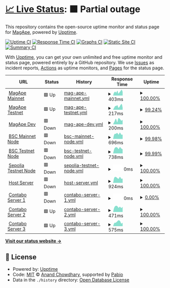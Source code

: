 # [📈 Live Status](https://magape-io.github.io/upptime): <!--live status--> **🟧 Partial outage**

This repository contains the open-source uptime monitor and status page for [MagApe](https://magape.io), powered by [Upptime](https://github.com/upptime/upptime).

[![Uptime CI](https://github.com/magape-io/upptime/workflows/Uptime%20CI/badge.svg)](https://github.com/magape-io/upptime/actions?query=workflow%3A%22Uptime+CI%22)
[![Response Time CI](https://github.com/magape-io/upptime/workflows/Response%20Time%20CI/badge.svg)](https://github.com/magape-io/upptime/actions?query=workflow%3A%22Response+Time+CI%22)
[![Graphs CI](https://github.com/magape-io/upptime/workflows/Graphs%20CI/badge.svg)](https://github.com/magape-io/upptime/actions?query=workflow%3A%22Graphs+CI%22)
[![Static Site CI](https://github.com/magape-io/upptime/workflows/Static%20Site%20CI/badge.svg)](https://github.com/magape-io/upptime/actions?query=workflow%3A%22Static+Site+CI%22)
[![Summary CI](https://github.com/magape-io/upptime/workflows/Summary%20CI/badge.svg)](https://github.com/magape-io/upptime/actions?query=workflow%3A%22Summary+CI%22)

With [Upptime](https://upptime.js.org), you can get your own unlimited and free uptime monitor and status page, powered entirely by a GitHub repository. We use [Issues](https://github.com/magape-io/upptime/issues) as incident reports, [Actions](https://github.com/magape-io/upptime/actions) as uptime monitors, and [Pages](https://magape-io.github.io/upptime) for the status page.

<!--start: status pages-->
<!-- This summary is generated by Upptime (https://github.com/upptime/upptime) -->
<!-- Do not edit this manually, your changes will be overwritten -->
<!-- prettier-ignore -->
| URL | Status | History | Response Time | Uptime |
| --- | ------ | ------- | ------------- | ------ |
| <img alt="" src="https://icons.duckduckgo.com/ip3/magape.io.ico" height="13"> [MagApe Mainnet](https://magape.io/) | 🟩 Up | [mag-ape-mainnet.yml](https://github.com/magape-io/upptime/commits/HEAD/history/mag-ape-mainnet.yml) | <details><summary><img alt="Response time graph" src="./graphs/mag-ape-mainnet/response-time-week.png" height="20"> 403ms</summary><br><a href="https://upptime.magape.io/history/mag-ape-mainnet"><img alt="Response time 424" src="https://img.shields.io/endpoint?url=https%3A%2F%2Fraw.githubusercontent.com%2Fmagape-io%2Fupptime%2FHEAD%2Fapi%2Fmag-ape-mainnet%2Fresponse-time.json"></a><br><a href="https://upptime.magape.io/history/mag-ape-mainnet"><img alt="24-hour response time 397" src="https://img.shields.io/endpoint?url=https%3A%2F%2Fraw.githubusercontent.com%2Fmagape-io%2Fupptime%2FHEAD%2Fapi%2Fmag-ape-mainnet%2Fresponse-time-day.json"></a><br><a href="https://upptime.magape.io/history/mag-ape-mainnet"><img alt="7-day response time 403" src="https://img.shields.io/endpoint?url=https%3A%2F%2Fraw.githubusercontent.com%2Fmagape-io%2Fupptime%2FHEAD%2Fapi%2Fmag-ape-mainnet%2Fresponse-time-week.json"></a><br><a href="https://upptime.magape.io/history/mag-ape-mainnet"><img alt="30-day response time 411" src="https://img.shields.io/endpoint?url=https%3A%2F%2Fraw.githubusercontent.com%2Fmagape-io%2Fupptime%2FHEAD%2Fapi%2Fmag-ape-mainnet%2Fresponse-time-month.json"></a><br><a href="https://upptime.magape.io/history/mag-ape-mainnet"><img alt="1-year response time 424" src="https://img.shields.io/endpoint?url=https%3A%2F%2Fraw.githubusercontent.com%2Fmagape-io%2Fupptime%2FHEAD%2Fapi%2Fmag-ape-mainnet%2Fresponse-time-year.json"></a></details> | <details><summary><a href="https://upptime.magape.io/history/mag-ape-mainnet">100.00%</a></summary><a href="https://upptime.magape.io/history/mag-ape-mainnet"><img alt="All-time uptime 100.00%" src="https://img.shields.io/endpoint?url=https%3A%2F%2Fraw.githubusercontent.com%2Fmagape-io%2Fupptime%2FHEAD%2Fapi%2Fmag-ape-mainnet%2Fuptime.json"></a><br><a href="https://upptime.magape.io/history/mag-ape-mainnet"><img alt="24-hour uptime 100.00%" src="https://img.shields.io/endpoint?url=https%3A%2F%2Fraw.githubusercontent.com%2Fmagape-io%2Fupptime%2FHEAD%2Fapi%2Fmag-ape-mainnet%2Fuptime-day.json"></a><br><a href="https://upptime.magape.io/history/mag-ape-mainnet"><img alt="7-day uptime 100.00%" src="https://img.shields.io/endpoint?url=https%3A%2F%2Fraw.githubusercontent.com%2Fmagape-io%2Fupptime%2FHEAD%2Fapi%2Fmag-ape-mainnet%2Fuptime-week.json"></a><br><a href="https://upptime.magape.io/history/mag-ape-mainnet"><img alt="30-day uptime 100.00%" src="https://img.shields.io/endpoint?url=https%3A%2F%2Fraw.githubusercontent.com%2Fmagape-io%2Fupptime%2FHEAD%2Fapi%2Fmag-ape-mainnet%2Fuptime-month.json"></a><br><a href="https://upptime.magape.io/history/mag-ape-mainnet"><img alt="1-year uptime 100.00%" src="https://img.shields.io/endpoint?url=https%3A%2F%2Fraw.githubusercontent.com%2Fmagape-io%2Fupptime%2FHEAD%2Fapi%2Fmag-ape-mainnet%2Fuptime-year.json"></a></details>
| <img alt="" src="https://icons.duckduckgo.com/ip3/testnet.magape.io.ico" height="13"> [MagApe Testnet](https://testnet.magape.io/) | 🟩 Up | [mag-ape-testnet.yml](https://github.com/magape-io/upptime/commits/HEAD/history/mag-ape-testnet.yml) | <details><summary><img alt="Response time graph" src="./graphs/mag-ape-testnet/response-time-week.png" height="20"> 217ms</summary><br><a href="https://upptime.magape.io/history/mag-ape-testnet"><img alt="Response time 220" src="https://img.shields.io/endpoint?url=https%3A%2F%2Fraw.githubusercontent.com%2Fmagape-io%2Fupptime%2FHEAD%2Fapi%2Fmag-ape-testnet%2Fresponse-time.json"></a><br><a href="https://upptime.magape.io/history/mag-ape-testnet"><img alt="24-hour response time 129" src="https://img.shields.io/endpoint?url=https%3A%2F%2Fraw.githubusercontent.com%2Fmagape-io%2Fupptime%2FHEAD%2Fapi%2Fmag-ape-testnet%2Fresponse-time-day.json"></a><br><a href="https://upptime.magape.io/history/mag-ape-testnet"><img alt="7-day response time 217" src="https://img.shields.io/endpoint?url=https%3A%2F%2Fraw.githubusercontent.com%2Fmagape-io%2Fupptime%2FHEAD%2Fapi%2Fmag-ape-testnet%2Fresponse-time-week.json"></a><br><a href="https://upptime.magape.io/history/mag-ape-testnet"><img alt="30-day response time 212" src="https://img.shields.io/endpoint?url=https%3A%2F%2Fraw.githubusercontent.com%2Fmagape-io%2Fupptime%2FHEAD%2Fapi%2Fmag-ape-testnet%2Fresponse-time-month.json"></a><br><a href="https://upptime.magape.io/history/mag-ape-testnet"><img alt="1-year response time 220" src="https://img.shields.io/endpoint?url=https%3A%2F%2Fraw.githubusercontent.com%2Fmagape-io%2Fupptime%2FHEAD%2Fapi%2Fmag-ape-testnet%2Fresponse-time-year.json"></a></details> | <details><summary><a href="https://upptime.magape.io/history/mag-ape-testnet">99.24%</a></summary><a href="https://upptime.magape.io/history/mag-ape-testnet"><img alt="All-time uptime 99.95%" src="https://img.shields.io/endpoint?url=https%3A%2F%2Fraw.githubusercontent.com%2Fmagape-io%2Fupptime%2FHEAD%2Fapi%2Fmag-ape-testnet%2Fuptime.json"></a><br><a href="https://upptime.magape.io/history/mag-ape-testnet"><img alt="24-hour uptime 100.00%" src="https://img.shields.io/endpoint?url=https%3A%2F%2Fraw.githubusercontent.com%2Fmagape-io%2Fupptime%2FHEAD%2Fapi%2Fmag-ape-testnet%2Fuptime-day.json"></a><br><a href="https://upptime.magape.io/history/mag-ape-testnet"><img alt="7-day uptime 99.24%" src="https://img.shields.io/endpoint?url=https%3A%2F%2Fraw.githubusercontent.com%2Fmagape-io%2Fupptime%2FHEAD%2Fapi%2Fmag-ape-testnet%2Fuptime-week.json"></a><br><a href="https://upptime.magape.io/history/mag-ape-testnet"><img alt="30-day uptime 99.83%" src="https://img.shields.io/endpoint?url=https%3A%2F%2Fraw.githubusercontent.com%2Fmagape-io%2Fupptime%2FHEAD%2Fapi%2Fmag-ape-testnet%2Fuptime-month.json"></a><br><a href="https://upptime.magape.io/history/mag-ape-testnet"><img alt="1-year uptime 99.95%" src="https://img.shields.io/endpoint?url=https%3A%2F%2Fraw.githubusercontent.com%2Fmagape-io%2Fupptime%2FHEAD%2Fapi%2Fmag-ape-testnet%2Fuptime-year.json"></a></details>
| <img alt="" src="https://icons.duckduckgo.com/ip3/dev.magape.io.ico" height="13"> [MagApe Dev](https://dev.magape.io/) | 🟥 Down | [mag-ape-dev.yml](https://github.com/magape-io/upptime/commits/HEAD/history/mag-ape-dev.yml) | <details><summary><img alt="Response time graph" src="./graphs/mag-ape-dev/response-time-week.png" height="20"> 200ms</summary><br><a href="https://upptime.magape.io/history/mag-ape-dev"><img alt="Response time 211" src="https://img.shields.io/endpoint?url=https%3A%2F%2Fraw.githubusercontent.com%2Fmagape-io%2Fupptime%2FHEAD%2Fapi%2Fmag-ape-dev%2Fresponse-time.json"></a><br><a href="https://upptime.magape.io/history/mag-ape-dev"><img alt="24-hour response time 206" src="https://img.shields.io/endpoint?url=https%3A%2F%2Fraw.githubusercontent.com%2Fmagape-io%2Fupptime%2FHEAD%2Fapi%2Fmag-ape-dev%2Fresponse-time-day.json"></a><br><a href="https://upptime.magape.io/history/mag-ape-dev"><img alt="7-day response time 200" src="https://img.shields.io/endpoint?url=https%3A%2F%2Fraw.githubusercontent.com%2Fmagape-io%2Fupptime%2FHEAD%2Fapi%2Fmag-ape-dev%2Fresponse-time-week.json"></a><br><a href="https://upptime.magape.io/history/mag-ape-dev"><img alt="30-day response time 165" src="https://img.shields.io/endpoint?url=https%3A%2F%2Fraw.githubusercontent.com%2Fmagape-io%2Fupptime%2FHEAD%2Fapi%2Fmag-ape-dev%2Fresponse-time-month.json"></a><br><a href="https://upptime.magape.io/history/mag-ape-dev"><img alt="1-year response time 211" src="https://img.shields.io/endpoint?url=https%3A%2F%2Fraw.githubusercontent.com%2Fmagape-io%2Fupptime%2FHEAD%2Fapi%2Fmag-ape-dev%2Fresponse-time-year.json"></a></details> | <details><summary><a href="https://upptime.magape.io/history/mag-ape-dev">100.00%</a></summary><a href="https://upptime.magape.io/history/mag-ape-dev"><img alt="All-time uptime 78.08%" src="https://img.shields.io/endpoint?url=https%3A%2F%2Fraw.githubusercontent.com%2Fmagape-io%2Fupptime%2FHEAD%2Fapi%2Fmag-ape-dev%2Fuptime.json"></a><br><a href="https://upptime.magape.io/history/mag-ape-dev"><img alt="24-hour uptime 100.00%" src="https://img.shields.io/endpoint?url=https%3A%2F%2Fraw.githubusercontent.com%2Fmagape-io%2Fupptime%2FHEAD%2Fapi%2Fmag-ape-dev%2Fuptime-day.json"></a><br><a href="https://upptime.magape.io/history/mag-ape-dev"><img alt="7-day uptime 100.00%" src="https://img.shields.io/endpoint?url=https%3A%2F%2Fraw.githubusercontent.com%2Fmagape-io%2Fupptime%2FHEAD%2Fapi%2Fmag-ape-dev%2Fuptime-week.json"></a><br><a href="https://upptime.magape.io/history/mag-ape-dev"><img alt="30-day uptime 100.00%" src="https://img.shields.io/endpoint?url=https%3A%2F%2Fraw.githubusercontent.com%2Fmagape-io%2Fupptime%2FHEAD%2Fapi%2Fmag-ape-dev%2Fuptime-month.json"></a><br><a href="https://upptime.magape.io/history/mag-ape-dev"><img alt="1-year uptime 78.08%" src="https://img.shields.io/endpoint?url=https%3A%2F%2Fraw.githubusercontent.com%2Fmagape-io%2Fupptime%2FHEAD%2Fapi%2Fmag-ape-dev%2Fuptime-year.json"></a></details>
| <img alt="" src="https://icons.duckduckgo.com/ip3/mainnet-api.magape.io.ico" height="13"> [BSC Mainnet Node](https://mainnet-api.magape.io/) | 🟥 Down | [bsc-mainnet-node.yml](https://github.com/magape-io/upptime/commits/HEAD/history/bsc-mainnet-node.yml) | <details><summary><img alt="Response time graph" src="./graphs/bsc-mainnet-node/response-time-week.png" height="20"> 696ms</summary><br><a href="https://upptime.magape.io/history/bsc-mainnet-node"><img alt="Response time 760" src="https://img.shields.io/endpoint?url=https%3A%2F%2Fraw.githubusercontent.com%2Fmagape-io%2Fupptime%2FHEAD%2Fapi%2Fbsc-mainnet-node%2Fresponse-time.json"></a><br><a href="https://upptime.magape.io/history/bsc-mainnet-node"><img alt="24-hour response time 590" src="https://img.shields.io/endpoint?url=https%3A%2F%2Fraw.githubusercontent.com%2Fmagape-io%2Fupptime%2FHEAD%2Fapi%2Fbsc-mainnet-node%2Fresponse-time-day.json"></a><br><a href="https://upptime.magape.io/history/bsc-mainnet-node"><img alt="7-day response time 696" src="https://img.shields.io/endpoint?url=https%3A%2F%2Fraw.githubusercontent.com%2Fmagape-io%2Fupptime%2FHEAD%2Fapi%2Fbsc-mainnet-node%2Fresponse-time-week.json"></a><br><a href="https://upptime.magape.io/history/bsc-mainnet-node"><img alt="30-day response time 776" src="https://img.shields.io/endpoint?url=https%3A%2F%2Fraw.githubusercontent.com%2Fmagape-io%2Fupptime%2FHEAD%2Fapi%2Fbsc-mainnet-node%2Fresponse-time-month.json"></a><br><a href="https://upptime.magape.io/history/bsc-mainnet-node"><img alt="1-year response time 760" src="https://img.shields.io/endpoint?url=https%3A%2F%2Fraw.githubusercontent.com%2Fmagape-io%2Fupptime%2FHEAD%2Fapi%2Fbsc-mainnet-node%2Fresponse-time-year.json"></a></details> | <details><summary><a href="https://upptime.magape.io/history/bsc-mainnet-node">99.98%</a></summary><a href="https://upptime.magape.io/history/bsc-mainnet-node"><img alt="All-time uptime 61.22%" src="https://img.shields.io/endpoint?url=https%3A%2F%2Fraw.githubusercontent.com%2Fmagape-io%2Fupptime%2FHEAD%2Fapi%2Fbsc-mainnet-node%2Fuptime.json"></a><br><a href="https://upptime.magape.io/history/bsc-mainnet-node"><img alt="24-hour uptime 99.89%" src="https://img.shields.io/endpoint?url=https%3A%2F%2Fraw.githubusercontent.com%2Fmagape-io%2Fupptime%2FHEAD%2Fapi%2Fbsc-mainnet-node%2Fuptime-day.json"></a><br><a href="https://upptime.magape.io/history/bsc-mainnet-node"><img alt="7-day uptime 99.98%" src="https://img.shields.io/endpoint?url=https%3A%2F%2Fraw.githubusercontent.com%2Fmagape-io%2Fupptime%2FHEAD%2Fapi%2Fbsc-mainnet-node%2Fuptime-week.json"></a><br><a href="https://upptime.magape.io/history/bsc-mainnet-node"><img alt="30-day uptime 97.72%" src="https://img.shields.io/endpoint?url=https%3A%2F%2Fraw.githubusercontent.com%2Fmagape-io%2Fupptime%2FHEAD%2Fapi%2Fbsc-mainnet-node%2Fuptime-month.json"></a><br><a href="https://upptime.magape.io/history/bsc-mainnet-node"><img alt="1-year uptime 61.22%" src="https://img.shields.io/endpoint?url=https%3A%2F%2Fraw.githubusercontent.com%2Fmagape-io%2Fupptime%2FHEAD%2Fapi%2Fbsc-mainnet-node%2Fuptime-year.json"></a></details>
| <img alt="" src="https://icons.duckduckgo.com/ip3/testnet-api.magape.io.ico" height="13"> [BSC Testnet Node](https://testnet-api.magape.io/) | 🟥 Down | [bsc-testnet-node.yml](https://github.com/magape-io/upptime/commits/HEAD/history/bsc-testnet-node.yml) | <details><summary><img alt="Response time graph" src="./graphs/bsc-testnet-node/response-time-week.png" height="20"> 738ms</summary><br><a href="https://upptime.magape.io/history/bsc-testnet-node"><img alt="Response time 763" src="https://img.shields.io/endpoint?url=https%3A%2F%2Fraw.githubusercontent.com%2Fmagape-io%2Fupptime%2FHEAD%2Fapi%2Fbsc-testnet-node%2Fresponse-time.json"></a><br><a href="https://upptime.magape.io/history/bsc-testnet-node"><img alt="24-hour response time 580" src="https://img.shields.io/endpoint?url=https%3A%2F%2Fraw.githubusercontent.com%2Fmagape-io%2Fupptime%2FHEAD%2Fapi%2Fbsc-testnet-node%2Fresponse-time-day.json"></a><br><a href="https://upptime.magape.io/history/bsc-testnet-node"><img alt="7-day response time 738" src="https://img.shields.io/endpoint?url=https%3A%2F%2Fraw.githubusercontent.com%2Fmagape-io%2Fupptime%2FHEAD%2Fapi%2Fbsc-testnet-node%2Fresponse-time-week.json"></a><br><a href="https://upptime.magape.io/history/bsc-testnet-node"><img alt="30-day response time 760" src="https://img.shields.io/endpoint?url=https%3A%2F%2Fraw.githubusercontent.com%2Fmagape-io%2Fupptime%2FHEAD%2Fapi%2Fbsc-testnet-node%2Fresponse-time-month.json"></a><br><a href="https://upptime.magape.io/history/bsc-testnet-node"><img alt="1-year response time 763" src="https://img.shields.io/endpoint?url=https%3A%2F%2Fraw.githubusercontent.com%2Fmagape-io%2Fupptime%2FHEAD%2Fapi%2Fbsc-testnet-node%2Fresponse-time-year.json"></a></details> | <details><summary><a href="https://upptime.magape.io/history/bsc-testnet-node">99.99%</a></summary><a href="https://upptime.magape.io/history/bsc-testnet-node"><img alt="All-time uptime 55.45%" src="https://img.shields.io/endpoint?url=https%3A%2F%2Fraw.githubusercontent.com%2Fmagape-io%2Fupptime%2FHEAD%2Fapi%2Fbsc-testnet-node%2Fuptime.json"></a><br><a href="https://upptime.magape.io/history/bsc-testnet-node"><img alt="24-hour uptime 99.92%" src="https://img.shields.io/endpoint?url=https%3A%2F%2Fraw.githubusercontent.com%2Fmagape-io%2Fupptime%2FHEAD%2Fapi%2Fbsc-testnet-node%2Fuptime-day.json"></a><br><a href="https://upptime.magape.io/history/bsc-testnet-node"><img alt="7-day uptime 99.99%" src="https://img.shields.io/endpoint?url=https%3A%2F%2Fraw.githubusercontent.com%2Fmagape-io%2Fupptime%2FHEAD%2Fapi%2Fbsc-testnet-node%2Fuptime-week.json"></a><br><a href="https://upptime.magape.io/history/bsc-testnet-node"><img alt="30-day uptime 97.73%" src="https://img.shields.io/endpoint?url=https%3A%2F%2Fraw.githubusercontent.com%2Fmagape-io%2Fupptime%2FHEAD%2Fapi%2Fbsc-testnet-node%2Fuptime-month.json"></a><br><a href="https://upptime.magape.io/history/bsc-testnet-node"><img alt="1-year uptime 55.45%" src="https://img.shields.io/endpoint?url=https%3A%2F%2Fraw.githubusercontent.com%2Fmagape-io%2Fupptime%2FHEAD%2Fapi%2Fbsc-testnet-node%2Fuptime-year.json"></a></details>
| <img alt="" src="https://icons.duckduckgo.com/ip3/sepolia-api.magape.io.ico" height="13"> [Sepolia Testnet Node](https://sepolia-api.magape.io/) | 🟥 Down | [sepolia-testnet-node.yml](https://github.com/magape-io/upptime/commits/HEAD/history/sepolia-testnet-node.yml) | <details><summary><img alt="Response time graph" src="./graphs/sepolia-testnet-node/response-time-week.png" height="20"> 0ms</summary><br><a href="https://upptime.magape.io/history/sepolia-testnet-node"><img alt="Response time 750" src="https://img.shields.io/endpoint?url=https%3A%2F%2Fraw.githubusercontent.com%2Fmagape-io%2Fupptime%2FHEAD%2Fapi%2Fsepolia-testnet-node%2Fresponse-time.json"></a><br><a href="https://upptime.magape.io/history/sepolia-testnet-node"><img alt="24-hour response time 0" src="https://img.shields.io/endpoint?url=https%3A%2F%2Fraw.githubusercontent.com%2Fmagape-io%2Fupptime%2FHEAD%2Fapi%2Fsepolia-testnet-node%2Fresponse-time-day.json"></a><br><a href="https://upptime.magape.io/history/sepolia-testnet-node"><img alt="7-day response time 0" src="https://img.shields.io/endpoint?url=https%3A%2F%2Fraw.githubusercontent.com%2Fmagape-io%2Fupptime%2FHEAD%2Fapi%2Fsepolia-testnet-node%2Fresponse-time-week.json"></a><br><a href="https://upptime.magape.io/history/sepolia-testnet-node"><img alt="30-day response time 744" src="https://img.shields.io/endpoint?url=https%3A%2F%2Fraw.githubusercontent.com%2Fmagape-io%2Fupptime%2FHEAD%2Fapi%2Fsepolia-testnet-node%2Fresponse-time-month.json"></a><br><a href="https://upptime.magape.io/history/sepolia-testnet-node"><img alt="1-year response time 750" src="https://img.shields.io/endpoint?url=https%3A%2F%2Fraw.githubusercontent.com%2Fmagape-io%2Fupptime%2FHEAD%2Fapi%2Fsepolia-testnet-node%2Fresponse-time-year.json"></a></details> | <details><summary><a href="https://upptime.magape.io/history/sepolia-testnet-node">100.00%</a></summary><a href="https://upptime.magape.io/history/sepolia-testnet-node"><img alt="All-time uptime 31.67%" src="https://img.shields.io/endpoint?url=https%3A%2F%2Fraw.githubusercontent.com%2Fmagape-io%2Fupptime%2FHEAD%2Fapi%2Fsepolia-testnet-node%2Fuptime.json"></a><br><a href="https://upptime.magape.io/history/sepolia-testnet-node"><img alt="24-hour uptime 100.00%" src="https://img.shields.io/endpoint?url=https%3A%2F%2Fraw.githubusercontent.com%2Fmagape-io%2Fupptime%2FHEAD%2Fapi%2Fsepolia-testnet-node%2Fuptime-day.json"></a><br><a href="https://upptime.magape.io/history/sepolia-testnet-node"><img alt="7-day uptime 100.00%" src="https://img.shields.io/endpoint?url=https%3A%2F%2Fraw.githubusercontent.com%2Fmagape-io%2Fupptime%2FHEAD%2Fapi%2Fsepolia-testnet-node%2Fuptime-week.json"></a><br><a href="https://upptime.magape.io/history/sepolia-testnet-node"><img alt="30-day uptime 100.00%" src="https://img.shields.io/endpoint?url=https%3A%2F%2Fraw.githubusercontent.com%2Fmagape-io%2Fupptime%2FHEAD%2Fapi%2Fsepolia-testnet-node%2Fuptime-month.json"></a><br><a href="https://upptime.magape.io/history/sepolia-testnet-node"><img alt="1-year uptime 31.67%" src="https://img.shields.io/endpoint?url=https%3A%2F%2Fraw.githubusercontent.com%2Fmagape-io%2Fupptime%2FHEAD%2Fapi%2Fsepolia-testnet-node%2Fuptime-year.json"></a></details>
| <img alt="" src="https://icons.duckduckgo.com/ip3/jumper.magape.io.ico" height="13"> [Host Server](https://jumper.magape.io) | 🟥 Down | [host-server.yml](https://github.com/magape-io/upptime/commits/HEAD/history/host-server.yml) | <details><summary><img alt="Response time graph" src="./graphs/host-server/response-time-week.png" height="20"> 924ms</summary><br><a href="https://upptime.magape.io/history/host-server"><img alt="Response time 1058" src="https://img.shields.io/endpoint?url=https%3A%2F%2Fraw.githubusercontent.com%2Fmagape-io%2Fupptime%2FHEAD%2Fapi%2Fhost-server%2Fresponse-time.json"></a><br><a href="https://upptime.magape.io/history/host-server"><img alt="24-hour response time 793" src="https://img.shields.io/endpoint?url=https%3A%2F%2Fraw.githubusercontent.com%2Fmagape-io%2Fupptime%2FHEAD%2Fapi%2Fhost-server%2Fresponse-time-day.json"></a><br><a href="https://upptime.magape.io/history/host-server"><img alt="7-day response time 924" src="https://img.shields.io/endpoint?url=https%3A%2F%2Fraw.githubusercontent.com%2Fmagape-io%2Fupptime%2FHEAD%2Fapi%2Fhost-server%2Fresponse-time-week.json"></a><br><a href="https://upptime.magape.io/history/host-server"><img alt="30-day response time 917" src="https://img.shields.io/endpoint?url=https%3A%2F%2Fraw.githubusercontent.com%2Fmagape-io%2Fupptime%2FHEAD%2Fapi%2Fhost-server%2Fresponse-time-month.json"></a><br><a href="https://upptime.magape.io/history/host-server"><img alt="1-year response time 1058" src="https://img.shields.io/endpoint?url=https%3A%2F%2Fraw.githubusercontent.com%2Fmagape-io%2Fupptime%2FHEAD%2Fapi%2Fhost-server%2Fresponse-time-year.json"></a></details> | <details><summary><a href="https://upptime.magape.io/history/host-server">100.00%</a></summary><a href="https://upptime.magape.io/history/host-server"><img alt="All-time uptime 91.54%" src="https://img.shields.io/endpoint?url=https%3A%2F%2Fraw.githubusercontent.com%2Fmagape-io%2Fupptime%2FHEAD%2Fapi%2Fhost-server%2Fuptime.json"></a><br><a href="https://upptime.magape.io/history/host-server"><img alt="24-hour uptime 99.99%" src="https://img.shields.io/endpoint?url=https%3A%2F%2Fraw.githubusercontent.com%2Fmagape-io%2Fupptime%2FHEAD%2Fapi%2Fhost-server%2Fuptime-day.json"></a><br><a href="https://upptime.magape.io/history/host-server"><img alt="7-day uptime 100.00%" src="https://img.shields.io/endpoint?url=https%3A%2F%2Fraw.githubusercontent.com%2Fmagape-io%2Fupptime%2FHEAD%2Fapi%2Fhost-server%2Fuptime-week.json"></a><br><a href="https://upptime.magape.io/history/host-server"><img alt="30-day uptime 97.67%" src="https://img.shields.io/endpoint?url=https%3A%2F%2Fraw.githubusercontent.com%2Fmagape-io%2Fupptime%2FHEAD%2Fapi%2Fhost-server%2Fuptime-month.json"></a><br><a href="https://upptime.magape.io/history/host-server"><img alt="1-year uptime 91.54%" src="https://img.shields.io/endpoint?url=https%3A%2F%2Fraw.githubusercontent.com%2Fmagape-io%2Fupptime%2FHEAD%2Fapi%2Fhost-server%2Fuptime-year.json"></a></details>
| <img alt="" src="https://icons.duckduckgo.com/ip3/c1.magape.io.ico" height="13"> [Contabo Server 1](http://c1.magape.io/) | 🟥 Down | [contabo-server-1.yml](https://github.com/magape-io/upptime/commits/HEAD/history/contabo-server-1.yml) | <details><summary><img alt="Response time graph" src="./graphs/contabo-server-1/response-time-week.png" height="20"> 0ms</summary><br><a href="https://upptime.magape.io/history/contabo-server-1"><img alt="Response time 502" src="https://img.shields.io/endpoint?url=https%3A%2F%2Fraw.githubusercontent.com%2Fmagape-io%2Fupptime%2FHEAD%2Fapi%2Fcontabo-server-1%2Fresponse-time.json"></a><br><a href="https://upptime.magape.io/history/contabo-server-1"><img alt="24-hour response time 0" src="https://img.shields.io/endpoint?url=https%3A%2F%2Fraw.githubusercontent.com%2Fmagape-io%2Fupptime%2FHEAD%2Fapi%2Fcontabo-server-1%2Fresponse-time-day.json"></a><br><a href="https://upptime.magape.io/history/contabo-server-1"><img alt="7-day response time 0" src="https://img.shields.io/endpoint?url=https%3A%2F%2Fraw.githubusercontent.com%2Fmagape-io%2Fupptime%2FHEAD%2Fapi%2Fcontabo-server-1%2Fresponse-time-week.json"></a><br><a href="https://upptime.magape.io/history/contabo-server-1"><img alt="30-day response time 494" src="https://img.shields.io/endpoint?url=https%3A%2F%2Fraw.githubusercontent.com%2Fmagape-io%2Fupptime%2FHEAD%2Fapi%2Fcontabo-server-1%2Fresponse-time-month.json"></a><br><a href="https://upptime.magape.io/history/contabo-server-1"><img alt="1-year response time 502" src="https://img.shields.io/endpoint?url=https%3A%2F%2Fraw.githubusercontent.com%2Fmagape-io%2Fupptime%2FHEAD%2Fapi%2Fcontabo-server-1%2Fresponse-time-year.json"></a></details> | <details><summary><a href="https://upptime.magape.io/history/contabo-server-1">0.00%</a></summary><a href="https://upptime.magape.io/history/contabo-server-1"><img alt="All-time uptime 34.34%" src="https://img.shields.io/endpoint?url=https%3A%2F%2Fraw.githubusercontent.com%2Fmagape-io%2Fupptime%2FHEAD%2Fapi%2Fcontabo-server-1%2Fuptime.json"></a><br><a href="https://upptime.magape.io/history/contabo-server-1"><img alt="24-hour uptime 0.00%" src="https://img.shields.io/endpoint?url=https%3A%2F%2Fraw.githubusercontent.com%2Fmagape-io%2Fupptime%2FHEAD%2Fapi%2Fcontabo-server-1%2Fuptime-day.json"></a><br><a href="https://upptime.magape.io/history/contabo-server-1"><img alt="7-day uptime 0.00%" src="https://img.shields.io/endpoint?url=https%3A%2F%2Fraw.githubusercontent.com%2Fmagape-io%2Fupptime%2FHEAD%2Fapi%2Fcontabo-server-1%2Fuptime-week.json"></a><br><a href="https://upptime.magape.io/history/contabo-server-1"><img alt="30-day uptime 68.04%" src="https://img.shields.io/endpoint?url=https%3A%2F%2Fraw.githubusercontent.com%2Fmagape-io%2Fupptime%2FHEAD%2Fapi%2Fcontabo-server-1%2Fuptime-month.json"></a><br><a href="https://upptime.magape.io/history/contabo-server-1"><img alt="1-year uptime 34.34%" src="https://img.shields.io/endpoint?url=https%3A%2F%2Fraw.githubusercontent.com%2Fmagape-io%2Fupptime%2FHEAD%2Fapi%2Fcontabo-server-1%2Fuptime-year.json"></a></details>
| <img alt="" src="https://icons.duckduckgo.com/ip3/c2.magape.io.ico" height="13"> [Contabo Server 2](http://c2.magape.io/) | 🟩 Up | [contabo-server-2.yml](https://github.com/magape-io/upptime/commits/HEAD/history/contabo-server-2.yml) | <details><summary><img alt="Response time graph" src="./graphs/contabo-server-2/response-time-week.png" height="20"> 471ms</summary><br><a href="https://upptime.magape.io/history/contabo-server-2"><img alt="Response time 516" src="https://img.shields.io/endpoint?url=https%3A%2F%2Fraw.githubusercontent.com%2Fmagape-io%2Fupptime%2FHEAD%2Fapi%2Fcontabo-server-2%2Fresponse-time.json"></a><br><a href="https://upptime.magape.io/history/contabo-server-2"><img alt="24-hour response time 481" src="https://img.shields.io/endpoint?url=https%3A%2F%2Fraw.githubusercontent.com%2Fmagape-io%2Fupptime%2FHEAD%2Fapi%2Fcontabo-server-2%2Fresponse-time-day.json"></a><br><a href="https://upptime.magape.io/history/contabo-server-2"><img alt="7-day response time 471" src="https://img.shields.io/endpoint?url=https%3A%2F%2Fraw.githubusercontent.com%2Fmagape-io%2Fupptime%2FHEAD%2Fapi%2Fcontabo-server-2%2Fresponse-time-week.json"></a><br><a href="https://upptime.magape.io/history/contabo-server-2"><img alt="30-day response time 515" src="https://img.shields.io/endpoint?url=https%3A%2F%2Fraw.githubusercontent.com%2Fmagape-io%2Fupptime%2FHEAD%2Fapi%2Fcontabo-server-2%2Fresponse-time-month.json"></a><br><a href="https://upptime.magape.io/history/contabo-server-2"><img alt="1-year response time 516" src="https://img.shields.io/endpoint?url=https%3A%2F%2Fraw.githubusercontent.com%2Fmagape-io%2Fupptime%2FHEAD%2Fapi%2Fcontabo-server-2%2Fresponse-time-year.json"></a></details> | <details><summary><a href="https://upptime.magape.io/history/contabo-server-2">100.00%</a></summary><a href="https://upptime.magape.io/history/contabo-server-2"><img alt="All-time uptime 36.22%" src="https://img.shields.io/endpoint?url=https%3A%2F%2Fraw.githubusercontent.com%2Fmagape-io%2Fupptime%2FHEAD%2Fapi%2Fcontabo-server-2%2Fuptime.json"></a><br><a href="https://upptime.magape.io/history/contabo-server-2"><img alt="24-hour uptime 100.00%" src="https://img.shields.io/endpoint?url=https%3A%2F%2Fraw.githubusercontent.com%2Fmagape-io%2Fupptime%2FHEAD%2Fapi%2Fcontabo-server-2%2Fuptime-day.json"></a><br><a href="https://upptime.magape.io/history/contabo-server-2"><img alt="7-day uptime 100.00%" src="https://img.shields.io/endpoint?url=https%3A%2F%2Fraw.githubusercontent.com%2Fmagape-io%2Fupptime%2FHEAD%2Fapi%2Fcontabo-server-2%2Fuptime-week.json"></a><br><a href="https://upptime.magape.io/history/contabo-server-2"><img alt="30-day uptime 100.00%" src="https://img.shields.io/endpoint?url=https%3A%2F%2Fraw.githubusercontent.com%2Fmagape-io%2Fupptime%2FHEAD%2Fapi%2Fcontabo-server-2%2Fuptime-month.json"></a><br><a href="https://upptime.magape.io/history/contabo-server-2"><img alt="1-year uptime 36.22%" src="https://img.shields.io/endpoint?url=https%3A%2F%2Fraw.githubusercontent.com%2Fmagape-io%2Fupptime%2FHEAD%2Fapi%2Fcontabo-server-2%2Fuptime-year.json"></a></details>
| <img alt="" src="https://icons.duckduckgo.com/ip3/api.magape.io.ico" height="13"> [Contabo Server 3](http://api.magape.io/) | 🟩 Up | [contabo-server-3.yml](https://github.com/magape-io/upptime/commits/HEAD/history/contabo-server-3.yml) | <details><summary><img alt="Response time graph" src="./graphs/contabo-server-3/response-time-week.png" height="20"> 575ms</summary><br><a href="https://upptime.magape.io/history/contabo-server-3"><img alt="Response time 515" src="https://img.shields.io/endpoint?url=https%3A%2F%2Fraw.githubusercontent.com%2Fmagape-io%2Fupptime%2FHEAD%2Fapi%2Fcontabo-server-3%2Fresponse-time.json"></a><br><a href="https://upptime.magape.io/history/contabo-server-3"><img alt="24-hour response time 481" src="https://img.shields.io/endpoint?url=https%3A%2F%2Fraw.githubusercontent.com%2Fmagape-io%2Fupptime%2FHEAD%2Fapi%2Fcontabo-server-3%2Fresponse-time-day.json"></a><br><a href="https://upptime.magape.io/history/contabo-server-3"><img alt="7-day response time 575" src="https://img.shields.io/endpoint?url=https%3A%2F%2Fraw.githubusercontent.com%2Fmagape-io%2Fupptime%2FHEAD%2Fapi%2Fcontabo-server-3%2Fresponse-time-week.json"></a><br><a href="https://upptime.magape.io/history/contabo-server-3"><img alt="30-day response time 556" src="https://img.shields.io/endpoint?url=https%3A%2F%2Fraw.githubusercontent.com%2Fmagape-io%2Fupptime%2FHEAD%2Fapi%2Fcontabo-server-3%2Fresponse-time-month.json"></a><br><a href="https://upptime.magape.io/history/contabo-server-3"><img alt="1-year response time 515" src="https://img.shields.io/endpoint?url=https%3A%2F%2Fraw.githubusercontent.com%2Fmagape-io%2Fupptime%2FHEAD%2Fapi%2Fcontabo-server-3%2Fresponse-time-year.json"></a></details> | <details><summary><a href="https://upptime.magape.io/history/contabo-server-3">100.00%</a></summary><a href="https://upptime.magape.io/history/contabo-server-3"><img alt="All-time uptime 98.66%" src="https://img.shields.io/endpoint?url=https%3A%2F%2Fraw.githubusercontent.com%2Fmagape-io%2Fupptime%2FHEAD%2Fapi%2Fcontabo-server-3%2Fuptime.json"></a><br><a href="https://upptime.magape.io/history/contabo-server-3"><img alt="24-hour uptime 100.00%" src="https://img.shields.io/endpoint?url=https%3A%2F%2Fraw.githubusercontent.com%2Fmagape-io%2Fupptime%2FHEAD%2Fapi%2Fcontabo-server-3%2Fuptime-day.json"></a><br><a href="https://upptime.magape.io/history/contabo-server-3"><img alt="7-day uptime 100.00%" src="https://img.shields.io/endpoint?url=https%3A%2F%2Fraw.githubusercontent.com%2Fmagape-io%2Fupptime%2FHEAD%2Fapi%2Fcontabo-server-3%2Fuptime-week.json"></a><br><a href="https://upptime.magape.io/history/contabo-server-3"><img alt="30-day uptime 100.00%" src="https://img.shields.io/endpoint?url=https%3A%2F%2Fraw.githubusercontent.com%2Fmagape-io%2Fupptime%2FHEAD%2Fapi%2Fcontabo-server-3%2Fuptime-month.json"></a><br><a href="https://upptime.magape.io/history/contabo-server-3"><img alt="1-year uptime 98.66%" src="https://img.shields.io/endpoint?url=https%3A%2F%2Fraw.githubusercontent.com%2Fmagape-io%2Fupptime%2FHEAD%2Fapi%2Fcontabo-server-3%2Fuptime-year.json"></a></details>

<!--end: status pages-->

[**Visit our status website →**](https://magape-io.github.io/upptime)

## 📄 License

- Powered by: [Upptime](https://github.com/upptime/upptime)
- Code: [MIT](./LICENSE) © [Anand Chowdhary](https://anandchowdhary.com), supported by [Pabio](https://pabio.com)
- Data in the `./history` directory: [Open Database License](https://opendatacommons.org/licenses/odbl/1-0/)
